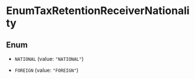 

# EnumTaxRetentionReceiverNationality

## Enum


* `NATIONAL` (value: `"NATIONAL"`)

* `FOREIGN` (value: `"FOREIGN"`)



